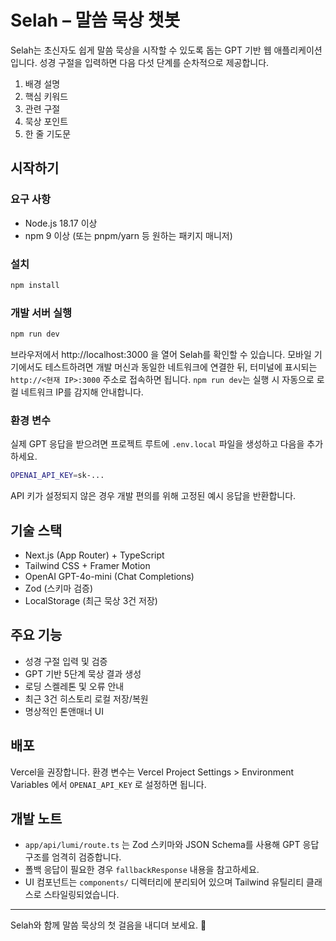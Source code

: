 # Selah – 말씀 묵상 챗봇

Selah는 초신자도 쉽게 말씀 묵상을 시작할 수 있도록 돕는 GPT 기반 웹 애플리케이션입니다. 성경 구절을 입력하면 다음 다섯 단계를 순차적으로 제공합니다.

1. 배경 설명
2. 핵심 키워드
3. 관련 구절
4. 묵상 포인트
5. 한 줄 기도문

## 시작하기

### 요구 사항

- Node.js 18.17 이상
- npm 9 이상 (또는 pnpm/yarn 등 원하는 패키지 매니저)

### 설치

```bash
npm install
```

### 개발 서버 실행

```bash
npm run dev
```

브라우저에서 http://localhost:3000 을 열어 Selah를 확인할 수 있습니다.
모바일 기기에서도 테스트하려면 개발 머신과 동일한 네트워크에 연결한 뒤,
터미널에 표시되는 `http://<현재 IP>:3000` 주소로 접속하면 됩니다.
`npm run dev`는 실행 시 자동으로 로컬 네트워크 IP를 감지해 안내합니다.

### 환경 변수

실제 GPT 응답을 받으려면 프로젝트 루트에 `.env.local` 파일을 생성하고 다음을 추가하세요.

```bash
OPENAI_API_KEY=sk-...
```

API 키가 설정되지 않은 경우 개발 편의를 위해 고정된 예시 응답을 반환합니다.

## 기술 스택

- Next.js (App Router) + TypeScript
- Tailwind CSS + Framer Motion
- OpenAI GPT-4o-mini (Chat Completions)
- Zod (스키마 검증)
- LocalStorage (최근 묵상 3건 저장)

## 주요 기능

- 성경 구절 입력 및 검증
- GPT 기반 5단계 묵상 결과 생성
- 로딩 스켈레톤 및 오류 안내
- 최근 3건 히스토리 로컬 저장/복원
- 명상적인 톤앤매너 UI

## 배포

Vercel을 권장합니다. 환경 변수는 Vercel Project Settings > Environment Variables 에서 `OPENAI_API_KEY` 로 설정하면 됩니다.

## 개발 노트

- `app/api/lumi/route.ts` 는 Zod 스키마와 JSON Schema를 사용해 GPT 응답 구조를 엄격히 검증합니다.
- 폴백 응답이 필요한 경우 `fallbackResponse` 내용을 참고하세요.
- UI 컴포넌트는 `components/` 디렉터리에 분리되어 있으며 Tailwind 유틸리티 클래스로 스타일링되었습니다.

---

Selah와 함께 말씀 묵상의 첫 걸음을 내디뎌 보세요. 🙏
